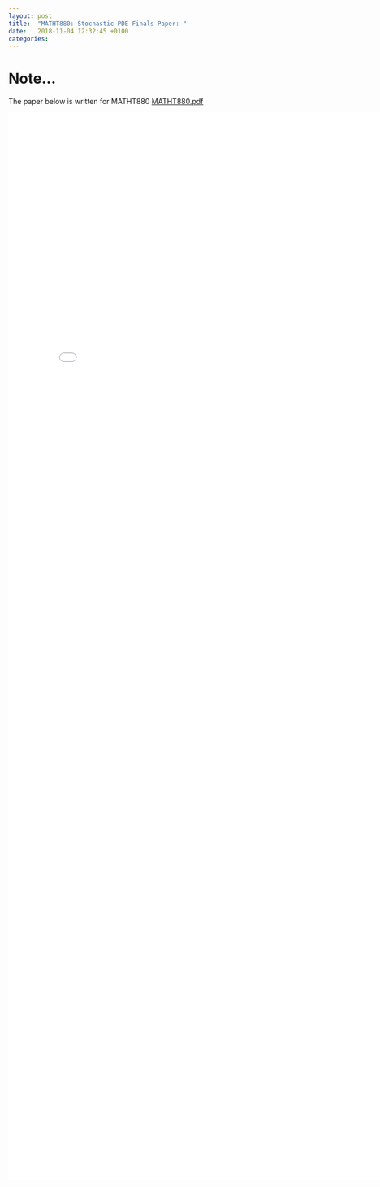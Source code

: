 ```yaml
---
layout: post
title:  "MATHT880: Stochastic PDE Finals Paper: "
date:   2018-11-04 12:32:45 +0100
categories:
---
```


# Note...
The paper below is written for MATHT880
[MATHT880.pdf](https://github.com/mathildasoda/mathildasoda.github.io/blob/master/_posts/880_final_prez_note.pdf)

<embed src="880_final_prez_note.pdf" width="800px" height="2100px" />
